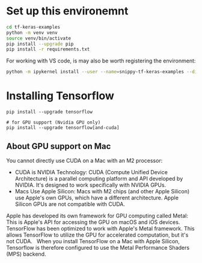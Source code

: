 # Set up this environemnt

```sh
cd tf-keras-examples
python -m venv venv
source venv/bin/activate
pip install --upgrade pip
pip install -r requirements.txt
```

For working with VS code, is may also be worth registering the environment:

```sh
python -m ipykernel install --user --name=snippy-tf-keras-examples --display-name="Python (Snippy - tf keras)"
```

# Installing Tensorflow

```
pip install --upgrade tensorflow

# for GPU support (Nvidia GPU only)
pip install --upgrade tensorflow[and-cuda]
```

## About GPU support on Mac

You cannot directly use CUDA on a Mac with an M2 processor:

- CUDA is NVIDIA Technology: CUDA (Compute Unified Device Architecture) is a parallel computing platform and API developed by NVIDIA. It's designed to work specifically with NVIDIA GPUs.
- Macs Use Apple Silicon: Macs with M2 chips (and other Apple Silicon) use Apple's own GPUs, which have a different architecture. Apple Silicon GPUs are not compatible with CUDA.

Apple has developed its own framework for GPU computing called Metal: This is Apple's API for accessing the GPU on macOS and iOS devices. TensorFlow has been optimized to work with Apple's Metal framework. This allows TensorFlow to utilize the GPU for accelerated computation, but it's not CUDA.  
When you install TensorFlow on a Mac with Apple Silicon, Tensorflow is therefore configured to use the Metal Performance Shaders (MPS) backend.
